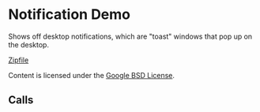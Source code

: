 
Notification Demo
=======

Shows off desktop notifications, which are "toast" windows that pop up on the desktop.

[Zipfile](http://developer.chrome.com/extensions/examples/api/notifications.zip)

Content is licensed under the [Google BSD License](https://developers.google.com/open-source/licenses/bsd).

Calls
-----

